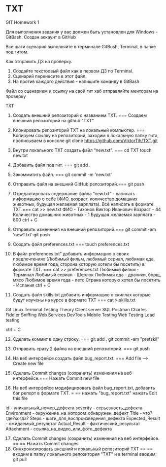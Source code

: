 # TXT
GIT Homework 1

Для выполнения задания у вас должен быть установлен для Windows - GitBash.
Создан аккаунт в GitHub

Все шаги сценария выполняйте в терминале GitBush, Terminal, в папке под гитом.

Как отправить ДЗ на проверку.
 1. Создайте текстоовый файл как в первом ДЗ по Terminal.
 2. Сценарий перенесите в этот файл.
 3. На против каждого действия - напишите команду в GitBash

Файл со сценарием и ссылку на свой гит хаб отправляйте менторам на проверку

TXT
 1. Создать внешний репозиторий c названием TXT. === Создаем внешний репозиторий на github "TXT"
 2. Клонировать репозиторий TXT на локальный компьютер.  ===  Копируем ссылку на репозиторий, заходим в локальную папку гита, прописываем в консоле
   git clone https://github.com/ViktorTih/TXT.git

 3. Внутри локального TXT создать файл “new.txt”.   ===
     cd TXT 
     touch new.txt

 4. Добавить файл под гит. ===  git add .
 5. Закоммитить файл.  === git commit -m 'new.txt'
 6. Отправить файл на внешний GitHub репозиторий.=== git push
 7. Отредактировать содержание файла “new.txt” - написать информацию о себе (ФИО, возраст, количество домашних животных, будущая желаемая зарплата). Всё написать в формате TXT.===
     cat >> new.txt
     ФИО - Тихонов Виктор Иванович
     Возраст - 44
     Количество домашних животных - 1
     Будущая желаемая зарплата - 800
    ctrl + C

 8. Отправить изменения на внешний репозиторий.===
    git commit -am 'new1.txt'
     git push

 9. Создать файл preferences.txt  ===
    touch preferences.txt

 10. В файл preferences.txt” добавить информацию о своих предпочтениях (Любимый фильм, любимый сериал, любимая еда, любимое время года, сторона которую хотели бы посетить) в формате TXT. ===
  cat >> preferences.txt
   Любимый фильм - Терминал
   Любимый сериал - Шерлок
   Любимая еда - драники, борщ, мясо
   Любимое время года - лето
   Страна которую хотел бы посетить - Испания
  ctrl + C

 11. Создать файл skills.txt добавить информацию о скиллах которые будут изучены на курсе в формате TXT ===
   cat > skills.txt
  
   Git Linux Terminal
   Testing Theory
   Client server
   SQL
   Postman
   Charles Fiddler Sniffing
   Web Services
   DevTools
   Mobile Testing
   Web Testing
   Load testing

   ctrl + C

 12. Сделать коммит в одну строку. === git add .
   git commit -am "prefskil"
 13. Отправить сразу 2 файла на внешний репозиторий. === 
   git push

 14. На веб интерфейсе создать файл bug_report.txt. === Add file --> Create new file

 15. Сделать Commit changes (сохранить) изменения на веб интерфейсе.=== Нажать Commit new file


 16. На веб интерфейсе модифицировать файл bug_report.txt, добавить баг репорт в формате TXT. =
  == 
 нажать "bug_report.txt" 
 нажать Edit this file

   id - уникальный_номер_дефекта 
   severity - серьезность_дефекта
   Environment - окружение_на_котором_обнаружен_дефект
   Title  - что?где?когда?
   Steps - шаги_для_воспроизведения_дефекта
   Expected_Result - ожидаемый_результат
   Actual_Result - фактический_результат
   Attachment - ссылка_на_видео_или_фото_дефекта

 17. Сделать Commit changes (сохранить) изменения на веб интерфейсе. ==
  == Нажать Commit changes
 18. Синхронизировать внешний и локальный репозиторий TXT ==
  == входим в папку локального репозитория "TXT" и в terminal вводим:
   git pull
